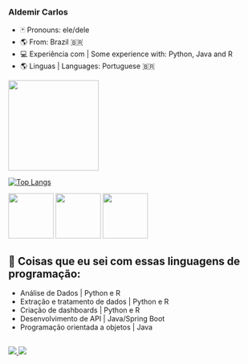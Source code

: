 ### Aldemir Carlos

- 🃏 Pronouns: ele/dele
- 🌎 From: Brazil 🇧🇷
- 💻 Experiência com | Some experience with: Python, Java and R
- 🌎 Linguas | Languages: Portuguese 🇧🇷

<div align="left" style="display: inline_block">
  <a href="https://github.com/aldemaas">
  <img height="180em" src="https://github-readme-stats.vercel.app/api?username=aldemaas&count_private=true&show_icons=true&theme=tokyonight&hide_border=true">
</div>


[![Top Langs](https://github-readme-stats.vercel.app/api/top-langs/?username=aldemaas&count_private=true&layout=compact&theme=tokyonight&hide_border=true)](https://github.com/anuraghazra/github-readme-stats)

<p align="left">
  <img src="https://cdn.jsdelivr.net/gh/devicons/devicon/icons/java/java-original-wordmark.svg" width="90vw"/>
    <img src="https://cdn.jsdelivr.net/gh/devicons/devicon/icons/python/python-original-wordmark.svg" width="90vw" />
     <img src="https://cdn.jsdelivr.net/gh/devicons/devicon@latest/icons/r/r-original.svg" width="90vw" />
          
</p>

## 📝 Coisas que eu sei com essas linguagens de programação:

- Análise de Dados | Python e R
- Extração e tratamento de dados | Python e R
- Criação de dashboards | Python e R
- Desenvolvimento de API | Java/Spring Boot
- Programação orientada a objetos | Java

##

<div> 
  <a href="https://instagram.com/aldemaas" target="_blank"><img src="https://img.shields.io/badge/-Instagram-%23E4405F?style=for-the-badge&logo=instagram&logoColor=white" target="_blank"</a>
  <a href = "mailto:aldemirc22@gmail.com"><img src="https://img.shields.io/badge/-Gmail-%23333?style=for-the-badge&logo=gmail&logoColor=white" target="_blank"></a>
</div
